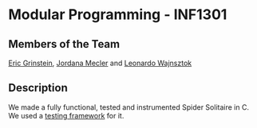 # Modular Programming - INF1301

## Members of the Team

[Eric Grinstein](https://github.com/egrinstein), [Jordana Mecler](https://github.com/jordanamecler)
and [Leonardo Wajnsztok](https://github.com/leotok)

## Description
We made a fully functional, tested and instrumented Spider Solitaire in C.
We used a [testing framework](http://www.inf.puc-rio.br/~inf1301/software/arcaboucoteste_2_02.zip) for it. 
